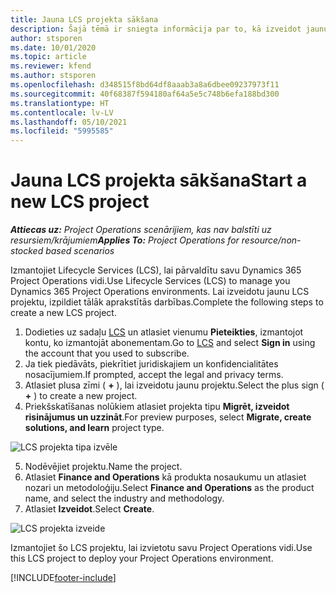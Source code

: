 ```yaml
---
title: Jauna LCS projekta sākšana
description: Šajā tēmā ir sniegta informācija par to, kā izveidot jaunu projektu LCS jūsu Project Operations vidē.
author: stsporen
ms.date: 10/01/2020
ms.topic: article
ms.reviewer: kfend
ms.author: stsporen
ms.openlocfilehash: d348515f8bd64df8aaab3a8a6dbee09237973f11
ms.sourcegitcommit: 40f68387f594180af64a5e5c748b6efa188bd300
ms.translationtype: HT
ms.contentlocale: lv-LV
ms.lasthandoff: 05/10/2021
ms.locfileid: "5995585"
---
```

# <a name="start-a-new-lcs-project"></a><span data-ttu-id="3f238-103">Jauna LCS projekta sākšana</span><span class="sxs-lookup"><span data-stu-id="3f238-103">Start a new LCS project</span></span>

<span data-ttu-id="3f238-104">_**Attiecas uz:** Project Operations scenārijiem, kas nav balstīti uz resursiem/krājumiem_</span><span class="sxs-lookup"><span data-stu-id="3f238-104">_**Applies To:** Project Operations for resource/non-stocked based scenarios_</span></span>

<span data-ttu-id="3f238-105">Izmantojiet Lifecycle Services (LCS), lai pārvaldītu savu Dynamics 365 Project Operations vidi.</span><span class="sxs-lookup"><span data-stu-id="3f238-105">Use Lifecycle Services (LCS) to manage you Dynamics 365 Project Operations environments.</span></span> <span data-ttu-id="3f238-106">Lai izveidotu jaunu LCS projektu, izpildiet tālāk aprakstītās darbības.</span><span class="sxs-lookup"><span data-stu-id="3f238-106">Complete the following steps to create a new LCS project.</span></span>

1. <span data-ttu-id="3f238-107">Dodieties uz sadaļu [LCS](https://lcs.dynamics.com/Logon/Index) un atlasiet vienumu **Pieteikties**, izmantojot kontu, ko izmantojāt abonementam.</span><span class="sxs-lookup"><span data-stu-id="3f238-107">Go to [LCS](https://lcs.dynamics.com/Logon/Index) and select **Sign in** using the account that you used to subscribe.</span></span>
2. <span data-ttu-id="3f238-108">Ja tiek piedāvāts, piekrītiet juridiskajiem un konfidencialitātes nosacījumiem.</span><span class="sxs-lookup"><span data-stu-id="3f238-108">If prompted, accept the legal and privacy terms.</span></span>
3. <span data-ttu-id="3f238-109">Atlasiet plusa zīmi ( **+** ), lai izveidotu jaunu projektu.</span><span class="sxs-lookup"><span data-stu-id="3f238-109">Select the plus sign ( **+** ) to create a new project.</span></span>
4. <span data-ttu-id="3f238-110">Priekšskatīšanas nolūkiem atlasiet projekta tipu **Migrēt, izveidot risinājumus un uzzināt**.</span><span class="sxs-lookup"><span data-stu-id="3f238-110">For preview purposes, select **Migrate, create solutions, and learn** project type.</span></span>

  ![LCS projekta tipa izvēle](./media/create-lcs-1.png)

5. <span data-ttu-id="3f238-112">Nodēvējiet projektu.</span><span class="sxs-lookup"><span data-stu-id="3f238-112">Name the project.</span></span> 
6. <span data-ttu-id="3f238-113">Atlasiet **Finance and Operations** kā produkta nosaukumu un atlasiet nozari un metodoloģiju.</span><span class="sxs-lookup"><span data-stu-id="3f238-113">Select **Finance and Operations** as the product name, and select the industry and methodology.</span></span> 
7. <span data-ttu-id="3f238-114">Atlasiet **Izveidot**.</span><span class="sxs-lookup"><span data-stu-id="3f238-114">Select **Create**.</span></span>

![LCS projekta izveide](./media/create-lcs-2.png)

<span data-ttu-id="3f238-116">Izmantojiet šo LCS projektu, lai izvietotu savu Project Operations vidi.</span><span class="sxs-lookup"><span data-stu-id="3f238-116">Use this LCS project to deploy your Project Operations environment.</span></span>



[!INCLUDE[footer-include](../includes/footer-banner.md)]